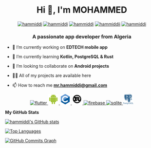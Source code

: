
<h1 align="center">Hi 👋, I'm MOHAMMED </h1> 
<p align="center">
<a href=https://www.youtube.com/c/hammiddi target="blank"><img align="center" src=https://raw.githubusercontent.com/hammiddi/assets/54044f1fbc1535b746da1c876cce14e7baef7236/youtube%20.svg alt="hammiddi" height="20" width="20" /></a>
<a href=https://twitter.com/hammiddi target="blank"><img align="center" src=https://raw.githubusercontent.com/hammiddi/assets/dda09b1dcb3a9177a5a851a1f23b0c8520d28488/twitter.svg alt="hammiddi" height="20" width="20" /></a>
<a href=https://linkedin.com/in/hammiddi target="blank"><img align="center" src=https://raw.githubusercontent.com/hammiddi/assets/dda09b1dcb3a9177a5a851a1f23b0c8520d28488/linkedin.svg alt="hammiddi" height="20" width="20" /></a>
<a href="https://fb.com/hammiddii" target="blank"><img align="center" src=https://raw.githubusercontent.com/hammiddi/assets/dda09b1dcb3a9177a5a851a1f23b0c8520d28488/facebook.svg alt="hammiddii" height="20" width="20" /></a>
<a href="https://instagram.com/hammiddi" target="blank"><img align="center" src=https://raw.githubusercontent.com/hammiddi/assets/dda09b1dcb3a9177a5a851a1f23b0c8520d28488/instagram.svg alt="hammiddi" height="20" width="20" /></a>
</p>
</p>

<h3 align="center">A passionate app developer from Algeria</h3>

- 🔭 I’m currently working on **EDTECH mobile app**

- 🌱 I’m currently learning **Kotlin, PostgreSQL & Rust**

- 👯 I’m looking to collaborate on **Android projects**

- 👨‍💻 All of my projects are available here

- 📫 How to reach me **mr.hammiddi@gmail.com**


<p align="center">  
    <a href="https://flutter.dev" target="_blank"> 
        <img src="https://www.vectorlogo.zone/logos/flutterio/flutterio-icon.svg" alt="flutter" width="35" height="35" />
    </a>
    <a href="https://developer.android.com" target="_blank"> 
        <img src="https://raw.githubusercontent.com/devicons/devicon/master/icons/android/android-original.svg"
            alt="android" width="35" height="35" /> 
    </a> 
    <a href="https://www.cprogramming.com" target="_blank"> 
        <img src="https://raw.githubusercontent.com/devicons/devicon/master/icons/c/c-original.svg" alt="c" width="35"
            height="35" /> 
    </a>  
    <a href="https://www.rust-lang.org" target="_blank"> 
        <img src="https://raw.githubusercontent.com/devicons/devicon/master/icons/rust/rust-plain.svg" alt="rust" width="35"
            height="35" /> 
    </a> 
    <a href="https://firebase.google.com/" target="_blank"> 
        <img src="https://www.vectorlogo.zone/logos/firebase/firebase-icon.svg" alt="firebase" width="35" height="35" />
    </a> 
    <a href="https://www.sqlite.org/" target="_blank"> 
        <img src="https://www.vectorlogo.zone/logos/sqlite/sqlite-icon.svg" alt="sqlite" width="35" height="35" /> 
    </a>
    <a href="https://www.postgresql.org" target="_blank"> 
        <img src="https://raw.githubusercontent.com/devicons/devicon/master/icons/postgresql/postgresql-plain-wordmark.svg" alt="postgresql"
            width="35" height="35" /> 
    </a> 
</p>

<b>My GitHub Stats</b>

<a href="http://www.github.com/hammiddi"><img src="https://github-readme-streak-stats.herokuapp.com/?user=hammiddi&stroke=ffffff&background=1c1917&ring=0891b2&fire=0891b2&currStreakNum=ffffff&currStreakLabel=0891b2&sideNums=ffffff&sideLabels=ffffff&dates=ffffff&hide_border=true" alt="hammiddi's GitHub stats" /></a>

<a href="https://github.com/hammiddi" align="left"><img src="https://github-readme-stats.vercel.app/api/top-langs/?username=hammiddi&langs_count=4&layout=compact&title_color=0891b2&text_color=ffffff&icon_color=0891b2&bg_color=1c1917&hide_border=true&locale=en&custom_title=Top%20%Languages" alt="Top Languages" /></a>

<a href="http://www.github.com/hammiddi"><img src="https://activity-graph.herokuapp.com/graph?username=hammiddi&bg_color=1c1917&color=ffffff&line=0891b2&point=ffffff&area_color=1c1917&area=true&hide_border=true&custom_title=GitHub%20Commits%20Graph" alt="GitHub Commits Graph" /></a>

